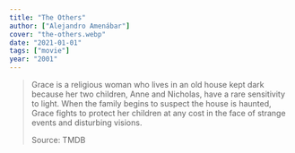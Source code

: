 ```yaml
---
title: "The Others"
author: ["Alejandro Amenábar"]
cover: "the-others.webp"
date: "2021-01-01"
tags: ["movie"]
year: "2001"
---
```


> Grace is a religious woman who lives in an old house kept dark because her two children, Anne and Nicholas, have a rare sensitivity to light. When the family begins to suspect the house is haunted, Grace fights to protect her children at any cost in the face of strange events and disturbing visions.
>
> Source: TMDB
